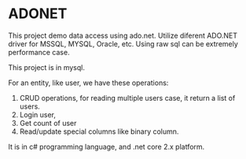 # ADONET

This project demo data access using ado.net. Utilize diferent ADO.NET driver for MSSQL, MYSQL, Oracle, etc.
Using raw sql can be extremely performance case.

This project is in mysql.

For an entity, like user, we have these operations:

1. CRUD operations, for reading multiple users case, it return a list of users.
2. Login user,
3. Get count of user
4. Read/update special columns like binary column.

It is in c# programming language, and .net core 2.x platform.
